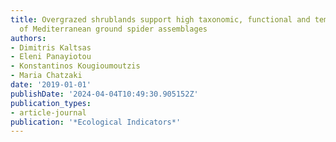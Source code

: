 ```yaml
---
title: Overgrazed shrublands support high taxonomic, functional and temporal diversity
  of Mediterranean ground spider assemblages
authors:
- Dimitris Kaltsas
- Eleni Panayiotou
- Konstantinos Kougioumoutzis
- Maria Chatzaki
date: '2019-01-01'
publishDate: '2024-04-04T10:49:30.905152Z'
publication_types:
- article-journal
publication: '*Ecological Indicators*'
---
```

